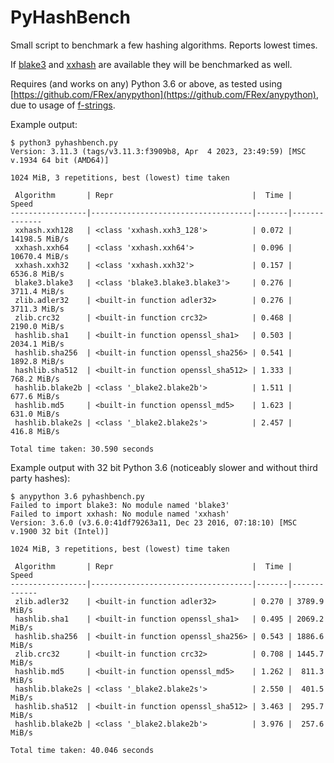 # PyHashBench

Small script to benchmark a few hashing algorithms. Reports lowest times.

If [blake3](https://pypi.org/project/blake3/) and [xxhash](https://pypi.org/project/xxhash/)
are available they will be benchmarked as well.

Requires (and works on any) Python 3.6 or above, as tested using
[https://github.com/FRex/anypython](https://github.com/FRex/anypython),
due to usage of [f-strings](https://docs.python.org/3/reference/lexical_analysis.html#f-strings).

Example output:

```
$ python3 pyhashbench.py
Version: 3.11.3 (tags/v3.11.3:f3909b8, Apr  4 2023, 23:49:59) [MSC v.1934 64 bit (AMD64)]

1024 MiB, 3 repetitions, best (lowest) time taken

 Algorithm       | Repr                               |  Time |        Speed
-----------------|------------------------------------|-------|--------------
 xxhash.xxh128   | <class 'xxhash.xxh3_128'>          | 0.072 | 14198.5 MiB/s
 xxhash.xxh64    | <class 'xxhash.xxh64'>             | 0.096 | 10670.4 MiB/s
 xxhash.xxh32    | <class 'xxhash.xxh32'>             | 0.157 |  6536.8 MiB/s
 blake3.blake3   | <class 'blake3.blake3.blake3'>     | 0.276 |  3711.4 MiB/s
 zlib.adler32    | <built-in function adler32>        | 0.276 |  3711.3 MiB/s
 zlib.crc32      | <built-in function crc32>          | 0.468 |  2190.0 MiB/s
 hashlib.sha1    | <built-in function openssl_sha1>   | 0.503 |  2034.1 MiB/s
 hashlib.sha256  | <built-in function openssl_sha256> | 0.541 |  1892.8 MiB/s
 hashlib.sha512  | <built-in function openssl_sha512> | 1.333 |   768.2 MiB/s
 hashlib.blake2b | <class '_blake2.blake2b'>          | 1.511 |   677.6 MiB/s
 hashlib.md5     | <built-in function openssl_md5>    | 1.623 |   631.0 MiB/s
 hashlib.blake2s | <class '_blake2.blake2s'>          | 2.457 |   416.8 MiB/s

Total time taken: 30.590 seconds
```

Example output with 32 bit Python 3.6 (noticeably slower and without third party hashes):

```
$ anypython 3.6 pyhashbench.py
Failed to import blake3: No module named 'blake3'
Failed to import xxhash: No module named 'xxhash'
Version: 3.6.0 (v3.6.0:41df79263a11, Dec 23 2016, 07:18:10) [MSC v.1900 32 bit (Intel)]

1024 MiB, 3 repetitions, best (lowest) time taken

 Algorithm       | Repr                               |  Time |       Speed
-----------------|------------------------------------|-------|-------------
 zlib.adler32    | <built-in function adler32>        | 0.270 | 3789.9 MiB/s
 hashlib.sha1    | <built-in function openssl_sha1>   | 0.495 | 2069.2 MiB/s
 hashlib.sha256  | <built-in function openssl_sha256> | 0.543 | 1886.6 MiB/s
 zlib.crc32      | <built-in function crc32>          | 0.708 | 1445.7 MiB/s
 hashlib.md5     | <built-in function openssl_md5>    | 1.262 |  811.3 MiB/s
 hashlib.blake2s | <class '_blake2.blake2s'>          | 2.550 |  401.5 MiB/s
 hashlib.sha512  | <built-in function openssl_sha512> | 3.463 |  295.7 MiB/s
 hashlib.blake2b | <class '_blake2.blake2b'>          | 3.976 |  257.6 MiB/s

Total time taken: 40.046 seconds
```

